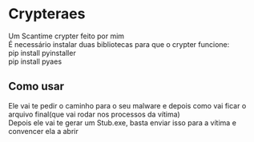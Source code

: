 # Crypteraes
Um Scantime crypter feito por mim
<br>
É necessário instalar duas bibliotecas para que o crypter funcione: <br>
pip install pyinstaller <br> pip install pyaes
<br>
## Como usar<br>
Ele vai te pedir o caminho para o seu malware e depois como vai ficar o arquivo final(que vai rodar nos processos da vítima) <br>
Depois ele vai te gerar um Stub.exe, basta enviar isso para a vítima e convencer ela a abrir
